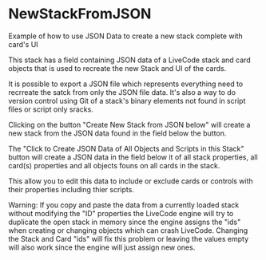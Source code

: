 # NewStackFromJSON
Example of how to use JSON Data to create a new stack complete with card's UI

This stack has a field containing JSON data of a LiveCode stack and card objects that is used to recreate the new Stack and UI of the cards.

It is possible to export a JSON file which represents everything need to recrreate the satck from only the JSON file data. It's also a way to do version control using Git of a stack's binary elements not found in script files or script only sracks.

Clicking on the button "Create New Stack from JSON below" will create a new stack from the JSON data found in the field below the button.

The "Click to Create JSON Data of All Objects and Scripts in this Stack" button will create a JSON data in the field below it of all stack properties, all card(s) properties and all objects founs on all cards in the stack.

This allow you to edit this data to include or exclude cards or controls with their properties including thier scripts.

Warning: If you copy and paste the data from a currently loaded stack without modifying the "ID" properties the LiveCode engine will try to duplicate the open stack in memory since the engine assigns the "ids" when creating or changing objects which can crash LiveCode. Changing the Stack and Card "ids" will fix this problem or leaving the values empty will also work since the engine will just assign new ones.
